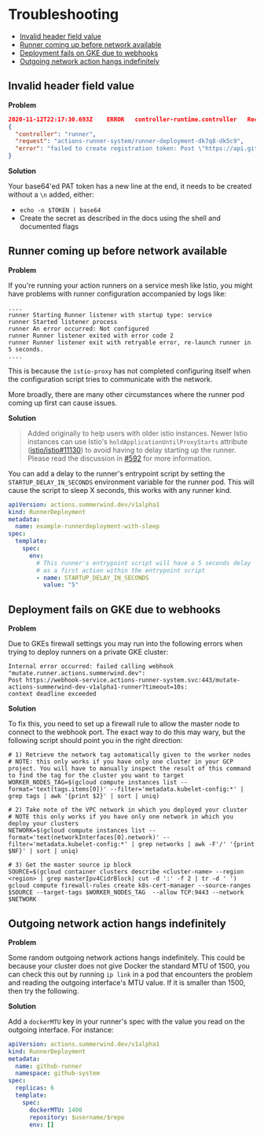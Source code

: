 # Troubleshooting

* [Invalid header field value](#invalid-header-field-value)
* [Runner coming up before network available](#runner-coming-up-before-network-available)
* [Deployment fails on GKE due to webhooks](#deployment-fails-on-gke-due-to-webhooks)
* [Outgoing network action hangs indefinitely](#outgoing-network-action-hangs-indefinitely)

## Invalid header field value

**Problem**

```json
2020-11-12T22:17:30.693Z	ERROR	controller-runtime.controller	Reconciler error	
{
  "controller": "runner",
  "request": "actions-runner-system/runner-deployment-dk7q8-dk5c9",
  "error": "failed to create registration token: Post \"https://api.github.com/orgs/$YOUR_ORG_HERE/actions/runners/registration-token\": net/http: invalid header field value \"Bearer $YOUR_TOKEN_HERE\\n\" for key Authorization"
}
```

**Solution**

Your base64'ed PAT token has a new line at the end, it needs to be created without a `\n` added, either:
* `echo -n $TOKEN | base64`
* Create the secret as described in the docs using the shell and documented flags

## Runner coming up before network available

**Problem**

If you're running your action runners on a service mesh like Istio, you might
have problems with runner configuration accompanied by logs like:

```
....
runner Starting Runner listener with startup type: service
runner Started listener process
runner An error occurred: Not configured
runner Runner listener exited with error code 2
runner Runner listener exit with retryable error, re-launch runner in 5 seconds.
....
```

This is because the `istio-proxy` has not completed configuring itself when the
configuration script tries to communicate with the network.

More broadly, there are many other circumstances where the runner pod coming up first can cause issues.

**Solution**<br />

> Added originally to help users with older istio instances.
> Newer Istio instances can use Istio's `holdApplicationUntilProxyStarts` attribute ([istio/istio#11130](https://github.com/istio/istio/issues/11130)) to avoid having to delay starting up the runner.
> Please read the discussion in [#592](https://github.com/actions-runner-controller/actions-runner-controller/pull/592) for more information.

You can add a delay to the runner's entrypoint script by setting the `STARTUP_DELAY_IN_SECONDS` environment variable for the runner pod. This will cause the script to sleep X seconds, this works with any runner kind.

```yaml
apiVersion: actions.summerwind.dev/v1alpha1
kind: RunnerDeployment
metadata:
  name: example-runnerdeployment-with-sleep
spec:
  template:
    spec:
      env:
        # This runner's entrypoint script will have a 5 seconds delay 
        # as a first action within the entrypoint script
        - name: STARTUP_DELAY_IN_SECONDS
          value: "5"
```

## Deployment fails on GKE due to webhooks

**Problem**

Due to GKEs firewall settings you may run into the following errors when trying to deploy runners on a private GKE cluster:

```
Internal error occurred: failed calling webhook "mutate.runner.actions.summerwind.dev": 
Post https://webhook-service.actions-runner-system.svc:443/mutate-actions-summerwind-dev-v1alpha1-runner?timeout=10s: 
context deadline exceeded
```

**Solution**<br />

To fix this, you need to set up a firewall rule to allow the master node to connect to the webhook port.
The exact way to do this may wary, but the following script should point you in the right direction:

```
# 1) Retrieve the network tag automatically given to the worker nodes
# NOTE: this only works if you have only one cluster in your GCP project. You will have to manually inspect the result of this command to find the tag for the cluster you want to target
WORKER_NODES_TAG=$(gcloud compute instances list --format='text(tags.items[0])' --filter='metadata.kubelet-config:*' | grep tags | awk '{print $2}' | sort | uniq)

# 2) Take note of the VPC network in which you deployed your cluster
# NOTE this only works if you have only one network in which you deploy your clusters
NETWORK=$(gcloud compute instances list --format='text(networkInterfaces[0].network)' --filter='metadata.kubelet-config:*' | grep networks | awk -F'/' '{print $NF}' | sort | uniq)

# 3) Get the master source ip block
SOURCE=$(gcloud container clusters describe <cluster-name> --region <region> | grep masterIpv4CidrBlock| cut -d ':' -f 2 | tr -d ' ')
gcloud compute firewall-rules create k8s-cert-manager --source-ranges $SOURCE --target-tags $WORKER_NODES_TAG  --allow TCP:9443 --network $NETWORK
```

## Outgoing network action hangs indefinitely

**Problem**

Some random outgoing network actions hangs indefinitely. This could be because your cluster does not give Docker the standard MTU of 1500, you can check this out by running `ip link` in a pod that encounters the problem and reading the outgoing interface's MTU value. If it is smaller than 1500, then try the following.

**Solution**

Add a `dockerMTU` key in your runner's spec with the value you read on the outgoing interface. For instance:

```yaml
apiVersion: actions.summerwind.dev/v1alpha1
kind: RunnerDeployment
metadata:
  name: github-runner
  namespace: github-system
spec:
  replicas: 6
  template:
    spec:
      dockerMTU: 1400
      repository: $username/$repo
      env: []
```

